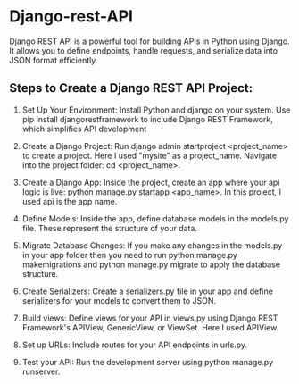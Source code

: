 # Django-rest-API

Django REST API is a powerful tool for building APIs in Python using Django. It allows you to define endpoints, handle requests, and serialize data into JSON format efficiently. 

## Steps to Create a Django REST API Project:
1. Set Up Your Environment:
   Install Python and django on your system.
   Use pip install djangorestframework to include Django REST Framework, which simplifies API development

2. Create a Django Project:
   Run django admin startproject <project_name> to create a project.
   Here I used "mysite" as a project_name.
   Navigate into the project folder: cd <project_name>.

3. Create a Django App:
   Inside the project, create an app where your api logic is live: python manage.py startapp <app_name>.
   In this project, I used api is the app name.

4. Define Models:
   Inside the app, define database models in the models.py file. These represent the structure of your data.

5. Migrate Database Changes:
   If you make any changes in the models.py in your app folder then you need to run python manage.py makemigrations and python manage.py migrate to apply the database structure.

6. Create Serializers:
   Create a serializers.py file in your app and define serializers for your models to convert them to JSON.

7. Build views:
   Define views for your API in views.py using Django REST Framework's APIView, GenericView, or ViewSet. Here I used APIView.

8. Set up URLs:
   Include routes for your API endpoints in urls.py.

9. Test your API:
   Run the development server using python manage.py runserver.
   
   
